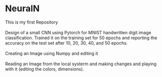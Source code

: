 # NeuralN
This is my first Repository <br> <br>
Design of a small CNN using Pytorch for MNIST handwritten digit image classification. Trained it on the training set for 50 epochs and reporting the accuracy on the test set after 10, 20, 30, 40, and 50 epochs.<br><br>
Creating an Image using Numpy and editing it <br><br>
Reading an Image from the local systerm and making changes and playing with it (editing the colors, dimensions).
